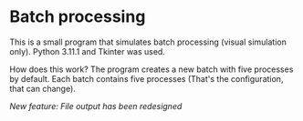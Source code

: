 # Batch processing

This is a small program that simulates batch processing (visual simulation only). Python 3.11.1 and Tkinter was used.

How does this work? The program creates a new batch with five processes by default. Each batch contains five processes (That's the configuration, that can change).

*New feature: File output has been redesigned*